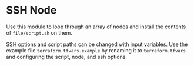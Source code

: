 #  SSH Node 
Use this module to loop through an array of nodes and install the contents of `file/script.sh` on them. 

SSH options and script paths can be changed with input variables. Use the example file `terraform.tfvars.example` by renaming it to `terraform.tfvars` and configuring the script, node, and ssh options.
